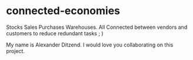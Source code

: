 # connected-economies
Stocks Sales Purchases Warehouses. All Connected between vendors and customers to reduce redundant tasks ; )

My name is Alexander Ditzend. I would love you collaborating on this project.
